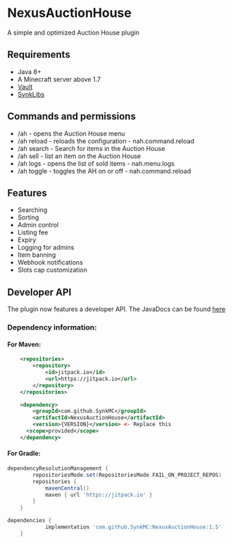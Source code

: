 # NexusAuctionHouse
A simple and optimized Auction House plugin

## Requirements 
- Java 8+
- A Minecraft server above 1.7
- [Vault](https://www.spigotmc.org/resources/vault.34315/)
- [SynkLibs](https://modrinth.com/plugin/synklibs)

## Commands and permissions
- /ah - opens the Auction House menu
- /ah reload - reloads the configuration - nah.command.reload
- /ah search - Search for items in the Auction House 
- /ah sell <price> - list an item on the Auction House 
- /ah logs - opens the list of sold items - nah.menu.logs
- /ah toggle - toggles the AH on or off - nah.command.reload

## Features
- Searching
- Sorting
- Admin control
- Listing fee
- Expiry
- Logging for admins
- Item banning
- Webhook notifications
- Slots cap customization

## Developer API
The plugin now features a developer API.
The JavaDocs can be found [here](https://synkdev.cc/storage/javadocs/nah)

### Dependency information:
#### For Maven:
```xml
    <repositories>
		<repository>
		    <id>jitpack.io</id>
		    <url>https://jitpack.io</url>
		</repository>
    </repositories>

	<dependency>
	    <groupId>com.github.SynkMC</groupId>
	    <artifactId>NexusAuctionHouse</artifactId>
	    <version>{VERSION}</version> <- Replace this
      <scope>provided</scope>
	</dependency>
```
#### For Gradle:
```groovy
dependencyResolutionManagement {
		repositoriesMode.set(RepositoriesMode.FAIL_ON_PROJECT_REPOS)
		repositories {
			mavenCentral()
			maven { url 'https://jitpack.io' }
		}
	}

dependencies {
	        implementation 'com.github.SynkMC:NexusAuctionHouse:1.5'
	}
```
